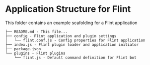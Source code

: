 # Application Structure for Flint
This folder contains an example scafolding for a Flint application
```
├── README.md - This file...
├── config - Flint application and plugin settings
│   └── flint.conf.js - Config properties for Flint application
├── index.js - Flint plugin loader and application initiator
├── package.json
└── plugins - Flint plugins
    └── flint.js - Default command definition for Flint bot
```
